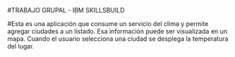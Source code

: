 #TRABAJO GRUPAL - IBM SKILLSBUILD

#Esta es una aplicación que consume un servicio del clima y permite agregar ciudades a un listado. Esa información puede ser visualizada en un mapa. Cuando el usuario selecciona
una ciudad se desplega la temperatura del lugar.
